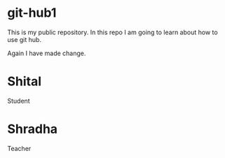 # git-hub1
This is my public repository.
In this repo I am going to learn about how to use git hub.

Again I have made change.
# Shital
Student
# Shradha
Teacher

